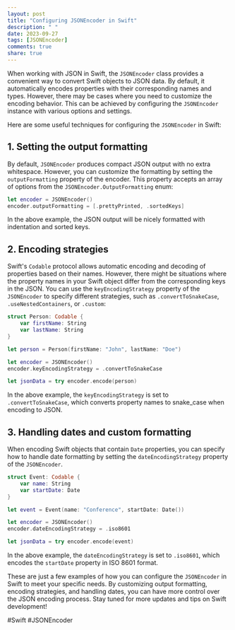 ```yaml
---
layout: post
title: "Configuring JSONEncoder in Swift"
description: " "
date: 2023-09-27
tags: [JSONEncoder]
comments: true
share: true
---
```


When working with JSON in Swift, the `JSONEncoder` class provides a convenient way to convert Swift objects to JSON data. By default, it automatically encodes properties with their corresponding names and types. However, there may be cases where you need to customize the encoding behavior. This can be achieved by configuring the `JSONEncoder` instance with various options and settings.

Here are some useful techniques for configuring the `JSONEncoder` in Swift:

## 1. Setting the output formatting

By default, `JSONEncoder` produces compact JSON output with no extra whitespace. However, you can customize the formatting by setting the `outputFormatting` property of the encoder. This property accepts an array of options from the `JSONEncoder.OutputFormatting` enum:

```swift
let encoder = JSONEncoder()
encoder.outputFormatting = [.prettyPrinted, .sortedKeys]
```

In the above example, the JSON output will be nicely formatted with indentation and sorted keys.

## 2. Encoding strategies

Swift's `Codable` protocol allows automatic encoding and decoding of properties based on their names. However, there might be situations where the property names in your Swift object differ from the corresponding keys in the JSON. You can use the `keyEncodingStrategy` property of the `JSONEncoder` to specify different strategies, such as `.convertToSnakeCase`, `.useNestedContainers`, or `.custom`:

```swift
struct Person: Codable {
    var firstName: String
    var lastName: String
}

let person = Person(firstName: "John", lastName: "Doe")

let encoder = JSONEncoder()
encoder.keyEncodingStrategy = .convertToSnakeCase

let jsonData = try encoder.encode(person)
```
In the above example, the `keyEncodingStrategy` is set to `.convertToSnakeCase`, which converts property names to snake_case when encoding to JSON.

## 3. Handling dates and custom formatting

When encoding Swift objects that contain `Date` properties, you can specify how to handle date formatting by setting the `dateEncodingStrategy` property of the `JSONEncoder`. 

```swift
struct Event: Codable {
    var name: String
    var startDate: Date
}

let event = Event(name: "Conference", startDate: Date())

let encoder = JSONEncoder()
encoder.dateEncodingStrategy = .iso8601

let jsonData = try encoder.encode(event)
```

In the above example, the `dateEncodingStrategy` is set to `.iso8601`, which encodes the `startDate` property in ISO 8601 format.

These are just a few examples of how you can configure the `JSONEncoder` in Swift to meet your specific needs. By customizing output formatting, encoding strategies, and handling dates, you can have more control over the JSON encoding process. Stay tuned for more updates and tips on Swift development!

\#Swift \#JSONEncoder